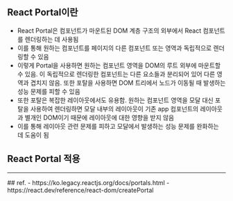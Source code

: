 ## React Portal이란
- React Portal은 컴포넌트가 마운트된 DOM 계층 구조의 외부에서 React 컴포넌트를 렌더링하는 데 사용됨
- 이를 통해 원하는 컴포넌트를 페이지의 다른 컴포넌트 또는 영역과 독립적으로 렌더링할 수 있음
- 이렇게 Portal을 사용하면 원하는 컴포넌트 영역을 DOM의 루트 외부에 마운트할 수 있음. 이 독립적으로 렌더링한 컴포넌트는 다른 요소들과 분리되어 있어 다른 영역과 겹치지 않음. 또한 포탈을 사용하면 DOM 트리에서 노드가 이동될 때 발생하는 성능 문제를 피할 수 있음
- 또한 포탈은 복잡한 레이아웃에서도 유용함. 원하는 컴포넌트 영역을 모달 대신 포탈을 사용하여 렌더링하면 모달 내부의 레이아웃이 기존 app 컴포넌트의 레이아웃과 별개인 DOM이기 때문에 레이아웃에 대한 영향을 받지 않음
- 이를 통해 레이아웃 관련 문제를 피하고 모달에서 발생하는 성능 문제를 완화하는 데 도움이 됨

## React Portal 적용

<hr>
## ref.
- https://ko.legacy.reactjs.org/docs/portals.html
- https://react.dev/reference/react-dom/createPortal